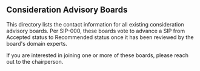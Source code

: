 ## Consideration Advisory Boards

This directory lists the contact information for all existing consideration
advisory boards.  Per SIP-000, these boards vote to advance a SIP from Accepted
status to Recommended status once it has been reviewed by the board's domain
experts.

If you are interested in joining one or more of these boards, please reach out
to the chairperson.

